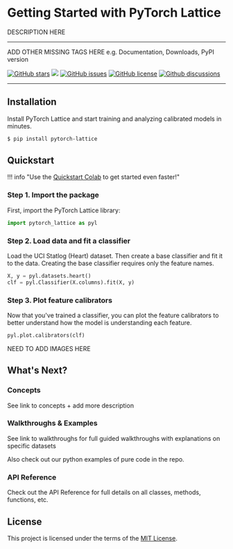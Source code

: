 # Getting Started with PyTorch Lattice

DESCRIPTION HERE

---

ADD OTHER MISSING TAGS HERE e.g. Documentation, Downloads, PyPI version

[![GitHub stars](https://img.shields.io/github/stars/ControlAI/pytorch-lattice.svg)](https://github.com/ControlAI/pytorch-lattice/stargazers)
[![](https://github.com/ControlAI/pytorch-lattice/actions/workflows/test.yml/badge.svg?branch=main)](https://github.com/ControlAI/pytorch-lattice/actions/workflows/test.yml)
[![GitHub issues](https://img.shields.io/github/issues/ControlAI/pytorch-lattice.svg)](https://github.com/ControlAI/pytorch-lattice/issues)
[![GitHub license](https://img.shields.io/github/license/ControlAI/pytorch-lattice.svg)](https://github.com/ControlAI/pytorch-lattice/blob/main/LICENSE)
[![Github discussions](https://img.shields.io/github/discussions/ControlAI/pytorch-lattice)](https:github.com/ControlAI/pytorch-lattice/discussions)

---

## Installation

Install PyTorch Lattice and start training and analyzing calibrated models in minutes.

```sh
$ pip install pytorch-lattice
```

## Quickstart

!!! info "Use the [Quickstart Colab](https://colab.research.google.com/drive/1KSzTXCIXSo20w7s_3c0yKcYVTOEADm6H?usp=sharing) to get started even faster!"

### Step 1. Import the package

First, import the PyTorch Lattice library:

```py
import pytorch_lattice as pyl
```

### Step 2. Load data and fit a classifier

Load the UCI Statlog (Heart) dataset. Then create a base classifier and fit it to the data. Creating the base classifier requires only the feature names.

```py
X, y = pyl.datasets.heart()
clf = pyl.Classifier(X.columns).fit(X, y)
```

### Step 3. Plot feature calibrators

Now that you've trained a classifier, you can plot the feature calibrators to better understand how the model is understanding each feature.

```py
pyl.plot.calibrators(clf)
```

NEED TO ADD IMAGES HERE

## What's Next?

### Concepts

See link to concepts + add more description

### Walkthroughs & Examples

See link to walkthroughs for full guided walkthroughs with explanations on specific datasets

Also check out our python examples of pure code in the repo.

### API Reference

Check out the API Reference for full details on all classes, methods, functions, etc.

## License

This project is licensed under the terms of the [MIT License](https://github.com/ControlAI/pytorch-lattice/blob/main/LICENSE).
